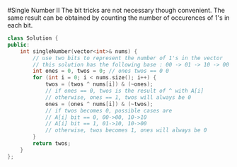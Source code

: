 #Single Number II
The bit tricks are not necessary though convenient. The same result can be obtained by counting the number of occurences of 1's in each bit.
```C++
class Solution {
public:
    int singleNumber(vector<int>& nums) {
        // use two bits to represent the number of 1's in the vector
        // this solution has the following base : 00 -> 01 -> 10 -> 00
        int ones = 0, twos = 0; // ones twos == 0 0
        for (int i = 0; i < nums.size(); i++) {
            twos = (twos ^ nums[i]) & (~ones);
            // if ones == 0, twos is the result of ^ with A[i]
            // otherwise, ones == 1, twos will always be 0
            ones = (ones ^ nums[i]) & (~twos);
            // if twos becomes 0, possible cases are
            // A[i] bit == 0, 00->00, 10->10
            // A[i] bit == 1, 01->10, 10->00 
            // otherwise, twos becomes 1, ones will always be 0
        }
        return twos;
    }
};
```
